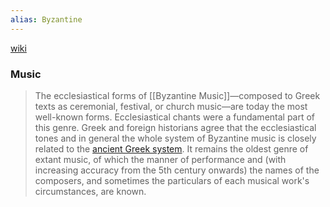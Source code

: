```yaml
---
alias: Byzantine
---
```

[wiki](https://en.wikipedia.org/wiki/Byzantine_Empire "Byzantine Empire")

### Music
> The ecclesiastical forms of [[Byzantine Music]]—composed to Greek texts as ceremonial, festival, or church music—are today the most well-known forms. Ecclesiastical chants were a fundamental part of this genre. Greek and foreign historians agree that the ecclesiastical tones and in general the whole system of Byzantine music is closely related to the [ancient Greek system](https://en.wikipedia.org/wiki/Music_of_ancient_Greece "Music of ancient Greece"). It remains the oldest genre of extant music, of which the manner of performance and (with increasing accuracy from the 5th century onwards) the names of the composers, and sometimes the particulars of each musical work's circumstances, are known.